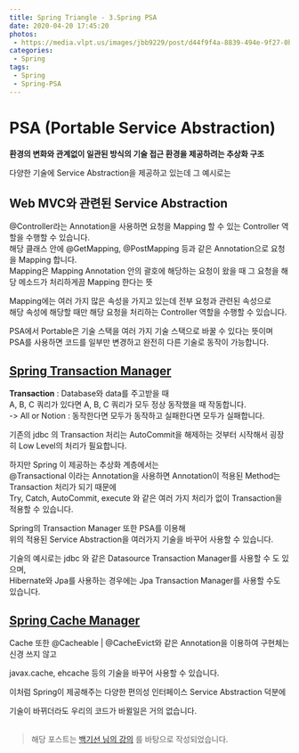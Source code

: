 ```yaml
---
title: Spring Triangle - 3.Spring PSA
date: 2020-04-20 17:45:20
photos:
 - https://media.vlpt.us/images/jbb9229/post/d44f9f4a-8839-494e-9f27-0bcfe859c708/1600px-Spring_Framework_logo.png
categories:
 - Spring
tags: 
 - Spring
 - Spring-PSA
---
```


# PSA (Portable Service Abstraction)  
**환경의 변화와 관계없이 일관된 방식의 기술 접근 환경을 제공하려는 추상화 구조** <br/>

 다양한 기술에 Service Abstraction을 제공하고 있는데 그 예시로는

## Web MVC와 관련된 Service Abstraction
@Controller라는 Annotation을 사용하면 요청을 Mapping 할 수 있는 Controller 역할을 수행할 수 있습니다. <br/>
해당 클래스 안에 @GetMapping, @PostMapping 등과 같은 Annotation으로 요청을 Mapping 합니다. <br/>
Mapping은 Mapping Annotation 안의 괄호에 해당하는 요청이 왔을 때 그 요청을 해당 메소드가 처리하게끔 Mapping 한다는 뜻

Mapping에는 여러 가지 많은 속성을 가지고 있는데 전부 요청과 관련된 속성으로 <br/>
해당 속성에 해당할 때만 해당 요청을 처리하는 Controller 역할을 수행할 수 있습니다. 

PSA에서 Portable은 기술 스택을 여러 가지 기술 스택으로 바꿀 수 있다는 뜻이며 <br/>
PSA를 사용하면 코드를 일부만 변경하고 완전히 다른 기술로 동작이 가능합니다. 

## [Spring Transaction Manager](https://docs.spring.io/spring-framework/docs/current/javadoc-api/org/springframework/transaction/TransactionManager.html) 

**Transaction** : Database와 data를 주고받을 때  
A, B, C 쿼리가 있다면 A, B, C 쿼리가 모두 정상 동작했을 때 작동합니다. <br/>
-> All or Notion : 동작한다면 모두가 동작하고 실패한다면 모두가 실패합니다. 

기존의 jdbc 의 Transaction 처리는 AutoCommit을 해제하는 것부터 시작해서 굉장히 Low Level의 처리가 필요합니다. 

하지만 Spring 이 제공하는 추상화 계층에서는 <br/>
@Transactional 이라는 Annotation을 사용하면 Annotation이 적용된 Method는 Transaction 처리가 되기 때문에 <br/>
Try, Catch, AutoCommit, execute 와 같은 여러 가지 처리가 없이 Transaction을 적용할 수 있습니다. 

Spring의 Transaction Manager 또한 PSA를 이용해 <br/>
위의 적용된 Service Abstraction을 여러가지 기술을 바꾸어 사용할 수 있습니다. 

기술의 예시로는 jdbc 와 같은 Datasource Transaction Manager를 사용할 수 도 있으며, <br/>
Hibernate와 Jpa를 사용하는 경우에는 Jpa Transaction Manager를 사용할 수도 있습니다. 

## [Spring Cache Manager](https://docs.spring.io/spring-framework/docs/current/javadoc-api/) 

Cache 또한 @Cacheable | @CacheEvict와 같은 Annotation을 이용하여 구현체는 신경 쓰지 않고 

javax.cache, ehcache 등의 기술을 바꾸어 사용할 수 있습니다. 

이처럼 Spring이 제공해주는 다양한 편의성 인터페이스 Service Abstraction 덕분에 

기술이 바뀌더라도 우리의 코드가 바뀔일은 거의 없습니다.
<br/><br/>
> 해당 포스트는 [백기선 님의 강의](https://www.inflearn.com/course/spring_revised_edition) 를 바탕으로 작성되었습니다.